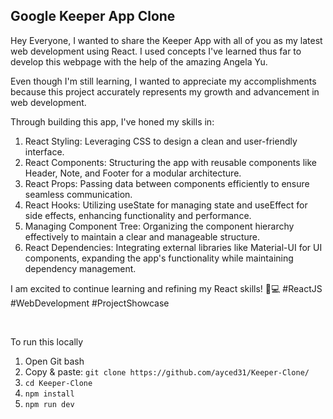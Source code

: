 ## Google Keeper App Clone

Hey Everyone, I wanted to share the Keeper App with all of you as my latest web development using React. I used concepts I've learned thus far to develop this webpage with the help of the amazing Angela Yu.

Even though I'm still learning, I wanted to appreciate my accomplishments because this project accurately represents my growth and advancement in web development.

Through building this app, I've honed my skills in:
1. React Styling: Leveraging CSS to design a clean and user-friendly interface.
2. React Components: Structuring the app with reusable components like Header, Note, and Footer for a modular architecture.
3. React Props: Passing data between components efficiently to ensure seamless communication.
4. React Hooks: Utilizing useState for managing state and useEffect for side effects, enhancing functionality and performance.
5. Managing Component Tree: Organizing the component hierarchy effectively to maintain a clear and manageable structure.
6. React Dependencies: Integrating external libraries like Material-UI for UI components, expanding the app's functionality while maintaining dependency management.

I am excited to continue learning and refining my React skills! 🚀💻 #ReactJS #WebDevelopment #ProjectShowcase

<br>

To run this locally 

1. Open Git bash
2. Copy & paste: `git clone https://github.com/ayced31/Keeper-Clone/`
3. `cd Keeper-Clone`
4. `npm install`
5. `npm run dev`
